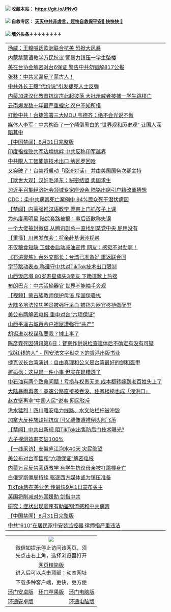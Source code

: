  #### <img src="https://img.icons8.com/color/48/000000/check-all.png"/> 收藏本站： https://git.io/JfNvO 

 #### <img src="https://img.icons8.com/color/48/000000/check-all.png"/> 自救专区： [天灭中共非虚言，赶快自救保平安🍎 快快快 📩](https://github.com/pwgy/td/blob/master/README.md)

 #### <img src="https://img.icons8.com/color/48/000000/check-all.png"/> 墙外头条↓↓↓↓↓↓↓↓ 
<table>  
<tr><td colspan="2" align="left"><a href="https://dwkts8awlbkd7.cloudfront.net/?name=c1218559&key=jdhvxawhshihitwk&from=gy1">杨威：王毅喊话欧洲联合抗美 恐掀大风暴</a></td></tr>
<tr><td colspan="2" align="left"><a href="https://dwkts8awlbkd7.cloudfront.net/?name=c1218610&key=jdhvxawhshihitwk&from=gy1">内蒙禁蒙语教学万民抗议 警暴力镇压一学生坠楼</a></td></tr>
<tr><td colspan="2" align="left"><a href="https://dwkts8awlbkd7.cloudfront.net/?name=c1218614&key=jdhvxawhshihitwk&from=gy1">美在台协会解密对台6保证 警告中共勿错解817公报</a></td></tr>
<tr><td colspan="2" align="left"><a href="https://dwkts8awlbkd7.cloudfront.net/?name=c1218628&key=jdhvxawhshihitwk&from=gy1">张林：中共又逼反了蒙古人！</a></td></tr>
<tr><td colspan="2" align="left"><a href="https://dwkts8awlbkd7.cloudfront.net/?name=c1218601&key=jdhvxawhshihitwk&from=gy1">中共外长王毅“代价说”引发捷克人士反弹</a></td></tr>
<tr><td colspan="2" align="left"><a href="https://dwkts8awlbkd7.cloudfront.net/?name=c1218548&key=jdhvxawhshihitwk&from=gy1">内蒙加速汉化教育抗议声此起彼落 大批示威者被捕一学生跳楼亡</a></td></tr>
<tr><td colspan="2" align="left"><a href="https://dwkts8awlbkd7.cloudfront.net/?name=c1218626&key=jdhvxawhshihitwk&from=gy1">云南爆发数十年最严重蝗灾 农户不知所措</a></td></tr>
<tr><td colspan="2" align="left"><a href="https://dwkts8awlbkd7.cloudfront.net/?name=c1218605&key=jdhvxawhshihitwk&from=gy1">打脸中共！台捷签署三大MOU 韦德齐：绝不会光说不做</a></td></tr>
<tr><td colspan="2" align="left"><a href="https://dwkts8awlbkd7.cloudfront.net/?name=c1218607&key=jdhvxawhshihitwk&from=gy1">媒体人李军：中共构造了一个颠倒黑白的“世界观和历史观” 让国人深陷其中</a></td></tr>
<tr><td colspan="2" align="left"><a href="https://dwkts8awlbkd7.cloudfront.net/?name=c1218613&key=jdhvxawhshihitwk&from=gy1">【中国禁闻】8月31日完整版</a></td></tr>
<tr><td colspan="2" align="left"><a href="https://dwkts8awlbkd7.cloudfront.net/?name=c1218642&key=jdhvxawhshihitwk&from=gy1">印度指挫败共军边境挑衅 中共反称印军越界</a></td></tr>
<tr><td colspan="2" align="left"><a href="https://dwkts8awlbkd7.cloudfront.net/?name=c1218609&key=jdhvxawhshihitwk&from=gy1">中共限人工智能等技术出口 纳瓦罗回呛</a></td></tr>
<tr><td colspan="2" align="left"><a href="https://dwkts8awlbkd7.cloudfront.net/?name=c1218602&key=jdhvxawhshihitwk&from=gy1">又突破了！台美将启动「经济对话」 并由美国国务次卿主持</a></td></tr>
<tr><td colspan="2" align="left"><a href="https://dwkts8awlbkd7.cloudfront.net/?name=c1218572&key=jdhvxawhshihitwk&from=gy1">【欺世大观】汉奸毛泽东：秘密结盟 卖国求生</a></td></tr>
<tr><td colspan="2" align="left"><a href="https://dwkts8awlbkd7.cloudfront.net/?name=c1218553&key=jdhvxawhshihitwk&from=gy1">习近平召集经济社会领域专家座谈会 陆铭出席引户籍改革猜想</a></td></tr>
<tr><td colspan="2" align="left"><a href="https://dwkts8awlbkd7.cloudfront.net/?name=c1218604&key=jdhvxawhshihitwk&from=gy1">CDC：染中共病毒死亡案例中 94%民众死于潜伏病因</a></td></tr>
<tr><td colspan="2" align="left"><a href="https://dwkts8awlbkd7.cloudfront.net/?name=c1218615&key=jdhvxawhshihitwk&from=gy1">【禁闻】内蒙强推汉语教学 警察上门抓孩子上课</a></td></tr>
<tr><td colspan="2" align="left"><a href="https://dwkts8awlbkd7.cloudfront.net/?name=c1218640&key=jdhvxawhshihitwk&from=gy1">为热度黑明星 陆综套路被揭：事后道歉称失误</a></td></tr>
<tr><td colspan="2" align="left"><a href="https://dwkts8awlbkd7.cloudfront.net/?name=c1218657&key=jdhvxawhshihitwk&from=gy1">一个大佬被封微信 从腾讯副总一直找到某党中央 屁用没有</a></td></tr>
<tr><td colspan="2" align="left"><a href="https://dwkts8awlbkd7.cloudfront.net/?name=c1218639&key=jdhvxawhshihitwk&from=gy1">【重播】川普发布会：将亲赴基诺沙视察</a></td></tr>
<tr><td colspan="2" align="left"><a href="https://dwkts8awlbkd7.cloudfront.net/?name=c1218649&key=jdhvxawhshihitwk&from=gy1">不仅粮食短缺 卫健委启动减油宣传 网友：感觉不对劲啊！</a></td></tr>
<tr><td colspan="2" align="left"><a href="https://dwkts8awlbkd7.cloudfront.net/?name=c1218560&key=jdhvxawhshihitwk&from=gy1">《石涛聚焦》台外交部长：台湾已准备好 重返联合国</a></td></tr>
<tr><td colspan="2" align="left"><a href="https://dwkts8awlbkd7.cloudfront.net/?name=c1218606&key=jdhvxawhshihitwk&from=gy1">字节跳动表态 称遵守中共对TikTok技术出口限制</a></td></tr>
<tr><td colspan="2" align="left"><a href="https://dwkts8awlbkd7.cloudfront.net/?name=c1218568&key=jdhvxawhshihitwk&from=gy1">山西饭店塌 80岁寿星痛失3亲友 下跪道歉上热搜</a></td></tr>
<tr><td colspan="2" align="left"><a href="https://dwkts8awlbkd7.cloudfront.net/?name=c1218641&key=jdhvxawhshihitwk&from=gy1">布朗巴克：中共活摘器官 世界不能袖手旁观</a></td></tr>
<tr><td colspan="2" align="left"><a href="https://dwkts8awlbkd7.cloudfront.net/?name=c1218638&key=jdhvxawhshihitwk&from=gy1">【视频】蒙古族教师保护母语 斥国保骚扰</a></td></tr>
<tr><td colspan="2" align="left"><a href="https://dwkts8awlbkd7.cloudfront.net/?name=c1218627&key=jdhvxawhshihitwk&from=gy1">大陆多地法轮功学员被强行采血  被指为器官移植做配型</a></td></tr>
<tr><td colspan="2" align="left"><a href="https://dwkts8awlbkd7.cloudfront.net/?name=c1218554&key=jdhvxawhshihitwk&from=gy1">美公布两解密电报 重申对台“六项保证”</a></td></tr>
<tr><td colspan="2" align="left"><a href="https://dwkts8awlbkd7.cloudfront.net/?name=c1218551&key=jdhvxawhshihitwk&from=gy1">山西平遥古城百余户祖屋遭强行“共产”</a></td></tr>
<tr><td colspan="2" align="left"><a href="https://dwkts8awlbkd7.cloudfront.net/?name=c1218654&key=jdhvxawhshihitwk&from=gy1">胡锡进以权谋私要栽？摊上事了</a></td></tr>
<tr><td colspan="2" align="left"><a href="https://dwkts8awlbkd7.cloudfront.net/?name=c1218622&key=jdhvxawhshihitwk&from=gy1">陈彦霖死因研讯第6日：督察作供说检查遗体后不确定有没有可疑</a></td></tr>
<tr><td colspan="2" align="left"><a href="https://dwkts8awlbkd7.cloudfront.net/?name=c1218546&key=jdhvxawhshihitwk&from=gy1">“踩红线的人” - 国安法文字狱之下的香港出版书业</a></td></tr>
<tr><td colspan="2" align="left"><a href="https://dwkts8awlbkd7.cloudfront.net/?name=c1218547&key=jdhvxawhshihitwk&from=gy1">捷克议长台湾演讲：自由真理和公义是台湾最好的剑和盔甲</a></td></tr>
<tr><td colspan="2" align="left"><a href="https://dwkts8awlbkd7.cloudfront.net/?name=c1218658&key=jdhvxawhshihitwk&from=gy1">邂逅枫：这只是一件小事 但实在是糟透了</a></td></tr>
<tr><td colspan="2" align="left"><a href="https://dwkts8awlbkd7.cloudfront.net/?name=c1218655&key=jdhvxawhshihitwk&from=gy1">中石油有两个致命问题！亏损与权贵无关 成本都转嫁到老百姓头上了</a></td></tr>
<tr><td colspan="2" align="left"><a href="https://dwkts8awlbkd7.cloudfront.net/?name=c1218600&key=jdhvxawhshihitwk&from=gy1">大陆暴雨再袭！高速公路直接被吞没、住家楼梯也成「洩洪口」</a></td></tr>
<tr><td colspan="2" align="left"><a href="https://dwkts8awlbkd7.cloudfront.net/?name=c1218550&key=jdhvxawhshihitwk&from=gy1">赵立坚再拿“中国人民”说事 网民驳斥</a></td></tr>
<tr><td colspan="2" align="left"><a href="https://dwkts8awlbkd7.cloudfront.net/?name=c1218586&key=jdhvxawhshihitwk&from=gy1">洪水猛烈！四川雅安电力线路、水文站栏杆被冲毁</a></td></tr>
<tr><td colspan="2" align="left"><a href="https://dwkts8awlbkd7.cloudfront.net/?name=c1218603&key=jdhvxawhshihitwk&from=gy1">加拿大反种族歧视抗议 国父雕像遭推倒头部飞落</a></td></tr>
<tr><td colspan="2" align="left"><a href="https://dwkts8awlbkd7.cloudfront.net/?name=c1218574&key=jdhvxawhshihitwk&from=gy1">【禁闻】中共出新规 阻TikTok出售防后门技术曝光?</a></td></tr>
<tr><td colspan="2" align="left"><a href="https://dwkts8awlbkd7.cloudfront.net/?name=c1218584&key=jdhvxawhshihitwk&from=gy1">光子探测效率突破100%</a></td></tr>
<tr><td colspan="2" align="left"><a href="https://dwkts8awlbkd7.cloudfront.net/?name=c1218608&key=jdhvxawhshihitwk&from=gy1">【一线采访】安徽庐江泡水40天 灾民绝望</a></td></tr>
<tr><td colspan="2" align="left"><a href="https://dwkts8awlbkd7.cloudfront.net/?name=c1218536&key=jdhvxawhshihitwk&from=gy1">美公布对台军售和“六项保证”解密电报</a></td></tr>
<tr><td colspan="2" align="left"><a href="https://dwkts8awlbkd7.cloudfront.net/?name=c1218651&key=jdhvxawhshihitwk&from=gy1">内蒙万民反禁蒙语教学 有学生抗议母亲被打跳楼身亡</a></td></tr>
<tr><td colspan="2" align="left"><a href="https://dwkts8awlbkd7.cloudfront.net/?name=c1218544&key=jdhvxawhshihitwk&from=gy1">白俄罗斯僵局持续 驱逐西方媒体或为镇压准备</a></td></tr>
<tr><td colspan="2" align="left"><a href="https://dwkts8awlbkd7.cloudfront.net/?name=c1218538&key=jdhvxawhshihitwk&from=gy1">TikTok售在美业务 传最快9月1日宣布买主</a></td></tr>
<tr><td colspan="2" align="left"><a href="https://dwkts8awlbkd7.cloudfront.net/?name=c1218537&key=jdhvxawhshihitwk&from=gy1">英国将削减对外国援助 剑指中共</a></td></tr>
<tr><td colspan="2" align="left"><a href="https://dwkts8awlbkd7.cloudfront.net/?name=c1218581&key=jdhvxawhshihitwk&from=gy1">研究：症状出现顺序有助鉴别流感和中共病毒</a></td></tr>
<tr><td colspan="2" align="left"><a href="https://dwkts8awlbkd7.cloudfront.net/?name=c1218648&key=jdhvxawhshihitwk&from=gy1">【中国禁闻】8月31日完整版</a></td></tr>
<tr><td colspan="2" align="left"><a href="https://dwkts8awlbkd7.cloudfront.net/?name=c1218611&key=jdhvxawhshihitwk&from=gy1">中共“610”在居民家中安装监控器  律师指严重违法</a></td></tr>

  </table>
  
  <table>
  <tr>
    <td colspan="3" align="center"><img src="https://cdn.jsdelivr.net/gh/opipe/up/oGate65.jpg"/></td>
  </tr>
  <tr>
    <td colspan="3" align="center">微信如提示停止访问该网页，须<br/>先点击右上角，选择浏览器打开</td>
  <tr>
  <tr>
    <td colspan="3" align="center"><a href="https://gitcdn.xyz/cdn/otiny/up/master/show005.htm">网页精简版</a><br/>进入后可以点击顶部：动态网址</td>
  </tr>
  <tr>
    <td colspan="3" align="center">下载多种客户端，更快，更方便</td>
  <tr>
  <tr>
    <td align="center"><a href="https://cdn.jsdelivr.net/gh/opipe/up/oGatea.apk">环门安卓版</a></td>
    <td align="center"><a href="https://x.co/odisk">环门苹果版</a></td>
    <td align="center"><a href="https://cdn.jsdelivr.net/gh/opipe/up/oGate.zip">环门电脑版</a></td>
  </tr>
  <tr>
    <td align="center"><a href="https://cdn.jsdelivr.net/gh/opipe/up/oPipe.apk">环通安卓版</a></td>
    <td align="center"></td>
    <td align="center"><a href="https://raw.githubusercontent.com/opipe/up/master/oPipe.zip">环通电脑版</a></td>
  </tr>
  
</table>

